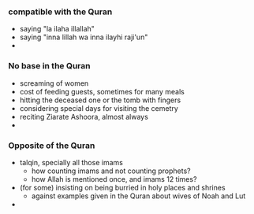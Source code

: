 ### compatible with the Quran
- saying "la ilaha illallah"
- saying "inna lillah wa inna ilayhi raji'un"
- 

### No base in the Quran
- screaming of women
- cost of feeding guests, sometimes for many meals
- hitting the deceased one or the tomb with fingers
- considering special days for visiting the cemetry
- reciting Ziarate Ashoora, almost always
- 

### Opposite of the Quran
- talqin, specially all those imams
  - how counting imams and not counting prophets?
  - how Allah is mentioned once, and imams 12 times?
- (for some) insisting on being burried in holy places and shrines
  - against examples given in the Quran about wives of Noah and Lut
- 
